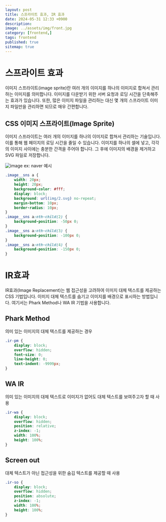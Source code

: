```yaml
---
layout: post
title: 스프라이트 효과, IR 효과
date: 2024-05-31 12:33 +0900
description: 
image: ../assets/img/front.jpg
category: [frontend,]
tags: frontend
published: true
sitemap: true
---
```


# 스프라이트 효과

이미지 스프라이트(image sprite)란 여러 개의 이미지를 하나의 이미지로 합쳐서 관리하는 이미지를 의미합니다. 이미지를 다운받기 위한 서버 요청과 로딩 시간을 단축해주는 효과가 있습니다. 또한, 많은 이미지 파일을 관리하는 대신 몇 개의 스프라이트 이미지 파일만을 관리하면 되므로 매우 간편합니다.

## CSS 이미지 스프라이트(Image Sprite)

이미지 스프라이트는 여러 개의 이미지를 하나의 이미지로 합쳐서 관리하는 기술입니다. 이를 통해 웹 페이지의 로딩 시간을 줄일 수 있습니다. 이미지를 하나의 셀에 넣고, 각각의 이미지 사이에는 충분한 간격을 주어야 합니다. 그 후에 이미지의 배경을 제거하고 SVG 파일로 저장합니다.

![image](https://github.com/gnlgk/gnlgk.github.io/assets/161431748/2a4759bb-9a7e-4b07-92e7-d7f448e2c7c1)
ex: naver 예시

````css
.image__sns a {
    width: 20px;
    height: 20px;
    background-color: #fff;
    display: block;
    background: url(img/2.svg) no-repeat;
    margin-bottom: 10px;
    border-radius: 10px;
}
.image__sns a:nth-child(2) {
    background-position: -50px 0;
}
.image__sns a:nth-child(3) {
    background-position: -100px 0;
}
.image__sns a:nth-child(4) {
    background-position: -150px 0;
}
````

# IR효과

IR효과(Image Replacement)는 웹 접근성을 고려하여 이미지 대체 텍스트를 제공하는 CSS 기법입니다. 이미지 대체 텍스트를 숨기고 이미지를 배경으로 표시하는 방법입니다. 여기서는 Phark Method나 WA IR 기법을 사용합니다.

## Phark Method

의미 있는 이미지의 대체 텍스트를 제공하는 경우

````css
.ir-pm {
    display: block;
    overflow: hidden;
    font-size: 0;
    line-height: 0;
    text-indent: -9999px;
}
````

## WA IR

의미 있는 이미지의 대체 텍스트로 이미지가 없어도 대체 텍스트를 보여주고자 할 때 사용

````css
.ir-wa {
    display: block;
    overflow: hidden;
    position: relative;
    z-index: -1;
    width: 100%;
    height: 100%;
}
````

## Screen out

대체 텍스트가 아닌 접근성을 위한 숨김 텍스트를 제공할 때 사용

````css
.ir-so {
    display: block;
    overflow: hidden;
    position: absolute;
    z-index: -1;
    width: 100%;
    height: 100%;
}
````
